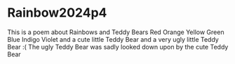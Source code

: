 # Rainbow2024p4
This is a poem about Rainbows and Teddy Bears
Red
Orange
Yellow
Green
Blue
Indigo
Violet
and a cute little Teddy Bear
and a very ugly little Teddy Bear :(
The ugly Teddy Bear was sadly looked down upon by the cute Teddy Bear
